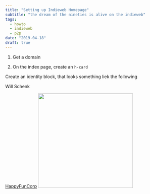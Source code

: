 ```yaml
---
title: "Setting up Indieweb Homepage"
subtitle: "the dream of the nineties is alive on the indieweb"
tags:
  - howto
  - indieweb
  - p2p
date: "2019-04-18"
draft: true
---
```


1. Get a domain

2. On the index page, create an `h-card`

Create an identity block, that looks something liek the following

<div class="h-card">

<span class="p-name">Will Schenk</span>

<a href="https://happyfuncorp.com" class="p-org">HappyFunCorp</a>
<img class="mr-3 img-fluid u-photo" src="{{ $image.RelPermalink }}" width="300">

